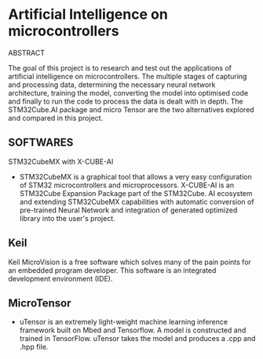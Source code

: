 # Artificial Intelligence on microcontrollers

ABSTRACT

The goal of this project is to research and test out the applications of artificial intelligence on microcontrollers.
The multiple stages of capturing and processing data, determining the necessary neural network architecture, training the model, converting the model into optimised code and finally to run the code to process the data is dealt with in depth.
The STM32Cube.AI package and micro Tensor are the two alternatives explored and compared in this project.


## SOFTWARES 

STM32CubeMX with X-CUBE-AI 

-	STM32CubeMX is a graphical tool that allows a very easy configuration of STM32 microcontrollers and microprocessors.
X-CUBE-AI is an STM32Cube Expansion Package part of the STM32Cube.
AI ecosystem and extending STM32CubeMX capabilities with automatic conversion of pre-trained Neural Network and integration of generated optimized library into the user's project.

## Keil

Keil MicroVision is a free software which solves many of the pain points for an embedded program developer.
This software is an integrated development environment (IDE).

## MicroTensor

-	uTensor is an extremely light-weight machine learning inference framework built on Mbed and Tensorflow. 
A model is constructed and trained in TensorFlow. uTensor takes the model and produces a .cpp and .hpp file.


